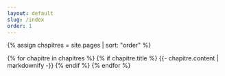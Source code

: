 ```yaml
---
layout: default
slug: /index
order: 1
---
```


{% assign chapitres = site.pages | sort: "order" %}

{% for chapitre in chapitres %}
  {% if chapitre.title %}
    {{- chapitre.content | markdownify -}}
  {% endif %}
{% endfor %}